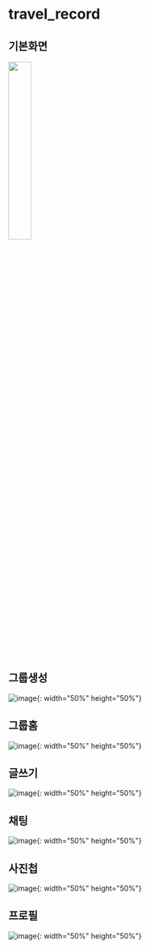 # travel_record

 

## 기본화면
<img src = "https://user-images.githubusercontent.com/69678386/112291493-81498800-8cd3-11eb-9ae6-56804afc5d65.png" width="30%" height="30%">


## 그룹생성
![image](https://user-images.githubusercontent.com/69678386/112291574-91616780-8cd3-11eb-91fb-7b45526e7977.png){: width="50%" height="50%"}

## 그룹홈
![image](https://user-images.githubusercontent.com/69678386/112291684-af2ecc80-8cd3-11eb-81db-18c99ab2a5a3.png){: width="50%" height="50%"}

## 글쓰기
![image](https://user-images.githubusercontent.com/69678386/112291798-cbcb0480-8cd3-11eb-9d6a-bfa54ed1d1e3.png){: width="50%" height="50%"}

## 채팅
![image](https://user-images.githubusercontent.com/69678386/112291842-da192080-8cd3-11eb-85e4-f95509f55ffa.png){: width="50%" height="50%"}

## 사진첩
![image](https://user-images.githubusercontent.com/69678386/112291892-e56c4c00-8cd3-11eb-9eef-43214025c3ac.png){: width="50%" height="50%"}

## 프로필
![image](https://user-images.githubusercontent.com/69678386/112291934-ee5d1d80-8cd3-11eb-81bb-86b2b4cf68ca.png){: width="50%" height="50%"}



